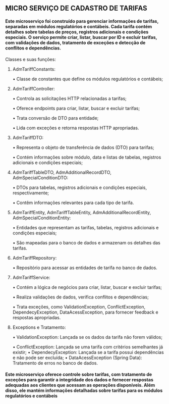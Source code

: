 ## MICRO SERVIÇO DE CADASTRO DE TARIFAS ## 

#### Este microserviço foi construído para gerenciar informações de tarifas, separadas em módulos regulatórios e contábeis. Cada tarifa contém detalhes sobre tabelas de preços, registros adicionais e condições especiais. O serviço permite criar, listar, buscar por ID e excluir tarifas, com validações de dados, tratamento de exceções e detecção de conflitos e dependências. ####

Classes e suas funções:

1.	AdmTariffConstants:
   
    •	Classe de constantes que define os módulos regulatórios e contábeis;

3.	AdmTariffController:
   
    •	Controla as solicitações HTTP relacionadas a tarifas;
  	
    •	Oferece endpoints para criar, listar, buscar e excluir tarifas;
  	
    •	Trata conversão de DTO para entidade;
  	
    •	Lida com exceções e retorna respostas HTTP apropriadas.

5.	AdmTariffDTO:
   
    •	Representa o objeto de transferência de dados (DTO) para tarifas;
  	
    •	Contém informações sobre módulo, data e listas de tabelas, registros adicionais e condições especiais;

7.	AdmTariffTableDTO, AdmAdditionalRecordDTO, AdmSpecialConditionDTO:
   
    •	DTOs para tabelas, registros adicionais e condições especiais, respectivamente;
  	
    •	Contêm informações relevantes para cada tipo de tarifa.

9.	AdmTariffEntity, AdmTariffTableEntity, AdmAdditionalRecordEntity, AdmSpecialConditionEntity:
    
    •	Entidades que representam as tarifas, tabelas, registros adicionais e condições especiais;
  	
    •	São mapeadas para o banco de dados e armazenam os detalhes das tarifas.

11.	AdmTariffRepository:
    
    •	Repositório para acessar as entidades de tarifa no banco de dados.

13.	AdmTariffService:
    
    •	Contém a lógica de negócios para criar, listar, buscar e excluir tarifas;
   	
    •	Realiza validações de dados, verifica conflitos e dependências;
   	
    •	Trata exceções, como ValidationException, ConflictException, DependecyException, DataAcessException, para fornecer feedback e respostas apropriadas.
   	
15.	Exceptions e Tratamento:
    
    •	ValidationException: Lançada se os dados da tarifa não forem válidos;
   	
    •	ConflictException: Lançada se uma tarifa com critérios semelhantes já existir;
    •	DependecyException: Lançada se a tarifa possui dependências e não pode ser excluída;
    •	DataAcessException (Spring Data): Tratamento de erros no banco de dados.

#### Este microserviço oferece controle sobre tarifas, com tratamento de exceções para garantir a integridade dos dados e fornecer respostas adequadas aos clientes que acessam as operações disponíveis. Além disso, ele mantém informações detalhadas sobre tarifas para os módulos regulatórios e contábeis #### 
